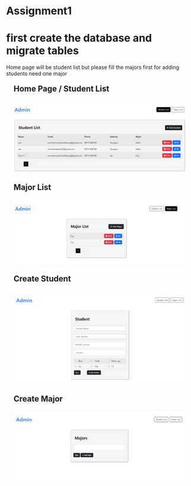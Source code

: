 # Assignment1

<h1>first create the database and migrate tables</h1>

<p> Home page will be student list but please fill the majors first for adding students need one major </p>



<h2 style="margin:20px;">Home Page / Student List </p>
<img src="StudentList.png">

<h2 style="margin:20px;"> Major List </p>
<img src="MajorList.png">

<h2 style="margin:20px;"> Create Student </p>
<img src="CreateStudent.png">

<h2 style="margin:20px;"> Create Major </p>
<img src="CreateMajor.png">


